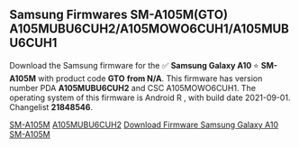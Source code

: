 <h2>Samsung Firmwares SM-A105M(GTO) A105MUBU6CUH2/A105MOWO6CUH1/A105MUBU6CUH1</h2>
Download the Samsung firmware for the ✅ <strong>Samsung Galaxy A10 </strong> ⭐ <strong>SM-A105M</strong> with product code <strong>GTO</strong> <strong> from N/A</strong>. This firmware has version number PDA <strong>A105MUBU6CUH2</strong> and CSC A105MOWO6CUH1. The operating system of this firmware is Android R , with build date 2021-09-01. Changelist <strong>21848546</strong>.


[SM-A105M](https://samfirm.shop/samsung/model/SM-A105M)
[A105MUBU6CUH2](https://samfirm.shop/samsung/pda/A105MUBU6CUH2)
[Download Firmware Samsung Galaxy A10 SM-A105M](https://samfirm.shop/samsung/firmware/451544)
